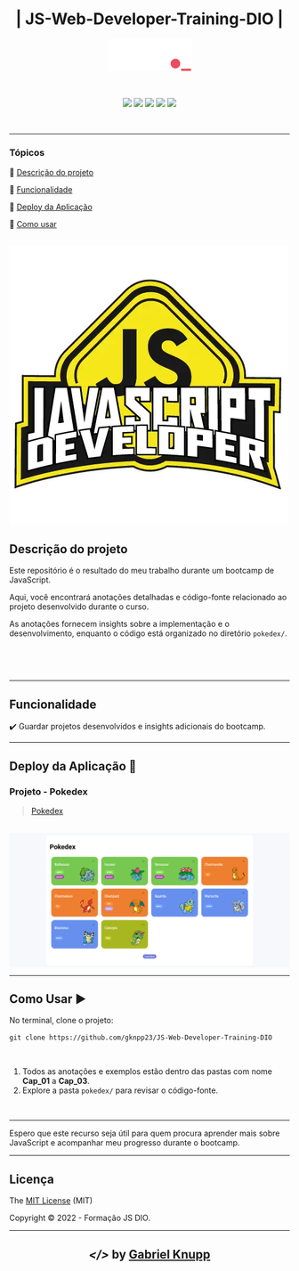 <h1 align="center">| JS-Web-Developer-Training-DIO  |</h1> 
<p align="center"><img src="img/DIO.png"  width="150"></p>
<br>
<p align="center">
  <img src="https://img.shields.io/static/v1?label=HTML&message=language&color=orange&style=for-the-badge&logo=HTML5"/>
  <img src="https://img.shields.io/static/v1?label=CSS&message=style sheets&color=blue&style=for-the-badge&logo=CSS3"/>
  <img src="https://img.shields.io/static/v1?label=JS&message=programming language&color=yellow&style=for-the-badge&logo=Javascript"/>
  <img src="http://img.shields.io/static/v1?label=License&message=MIT&color=green&style=for-the-badge"/>
  <img src="http://img.shields.io/static/v1?label=STATUS&message=CONCLUIDO&color=GREEN&style=for-the-badge"/>
</p>
<br>
<hr>


### Tópicos 

:small_blue_diamond: [Descrição do projeto](#descrição-do-projeto)

:small_blue_diamond: [Funcionalidade](#funcionalidade)

:small_blue_diamond: [Deploy da Aplicação](#deploy-da-aplicação-dash)

:small_blue_diamond: [Como usar](#como-rodar-a-aplicação-arrow_forward)

<br>
<img src="img/JS.webp" align="center width="1200">

## Descrição do projeto 
<p> 
  Este repositório é o resultado do meu trabalho durante um bootcamp de JavaScript.  
  
  Aqui, você encontrará anotações detalhadas e código-fonte relacionado ao projeto desenvolvido durante o curso.

  
  As anotações fornecem insights sobre a implementação e o desenvolvimento, enquanto o código está organizado no diretório `pokedex/`.

  <br>
  
</p>


<br>

<hr>

## Funcionalidade

:heavy_check_mark: Guardar projetos desenvolvidos  e insights adicionais do bootcamp.

<hr>

## Deploy da Aplicação :dash:

###   Projeto - Pokedex
> [Pokedex](https://pokedex-project-dio.netlify.app/)
<br>
<img src="img/pokedex.png" align="center" width="1200">

<br>

<hr>

## Como Usar :arrow_forward:

No terminal, clone o projeto: 

```
git clone https://github.com/gknpp23/JS-Web-Developer-Training-DIO
```
<br>

1. Todos as anotações e exemplos estão dentro das pastas com nome **Cap_01** a **Cap_03**.
2. Explore a pasta `pokedex/` para revisar o código-fonte.


<br>

<hr>

Espero que este recurso seja útil para quem procura aprender mais sobre JavaScript e acompanhar meu progresso durante o bootcamp.

<hr>

## Licença 

The [MIT License]() (MIT)

Copyright :copyright: 2022 - Formação JS DIO.

<hr>

<h2 align="center"> <em>&lt;/&gt;</em>  by <a href=https://github.com/gknpp23" target="_blank">Gabriel Knupp</a> </h2>
